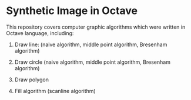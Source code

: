 # Synthetic Image in Octave
This repository covers computer graphic algorithms which were written in Octave language, including:

1. Draw line: (naive algorithm, middle point algorithm, Bresenham algorithm)

2. Draw circle (naive algorithm, middle point algorithm, Bresenham algorithm)

3. Draw polygon 

4. Fill algorithm (scanline algorithm)